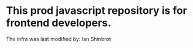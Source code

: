 
# This prod javascript repository is for frontend developers. 
The infra was last modified by: Ian Shinbrot
